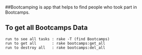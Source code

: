 ##Bootcamping is app that helps to find people who took part in Bootcamps. 


## To get all Bootcamps Data 
	run to see all tasks : rake -T (find Bootcamps)
	run to get all       : rake bootcamps:get_all
	run to destroy all   : rake bootcamps:del_all
